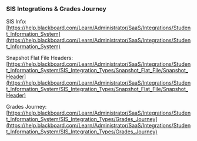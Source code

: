 ### SIS Integrations & Grades Journey

SIS Info: [https://help.blackboard.com/Learn/Administrator/SaaS/Integrations/Student_Information_System](https://help.blackboard.com/Learn/Administrator/SaaS/Integrations/Student_Information_System)

Snapshot Flat File Headers: [https://help.blackboard.com/Learn/Administrator/SaaS/Integrations/Student_Information_System/SIS_Integration_Types/Snapshot_Flat_File/Snapshot_Header](https://help.blackboard.com/Learn/Administrator/SaaS/Integrations/Student_Information_System/SIS_Integration_Types/Snapshot_Flat_File/Snapshot_Header)

Grades Journey: [https://help.blackboard.com/Learn/Administrator/SaaS/Integrations/Student_Information_System/SIS_Integration_Types/Grades_Journey](https://help.blackboard.com/Learn/Administrator/SaaS/Integrations/Student_Information_System/SIS_Integration_Types/Grades_Journey)
